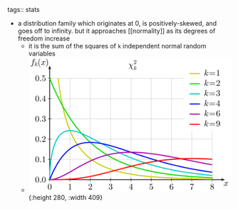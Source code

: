 tags:: stats

- a distribution family which originates at 0, is positively-skewed, and goes off to infinity. but it approaches [[normality]] as its degrees of freedom increase
	- it is the sum of the squares of `k` independent normal random variables
	- ![20141208104028!Chi-square_pdf.svg](../assets/20141208104028!Chi-square_pdf_1718826453471_0.svg){:height 280, :width 409}